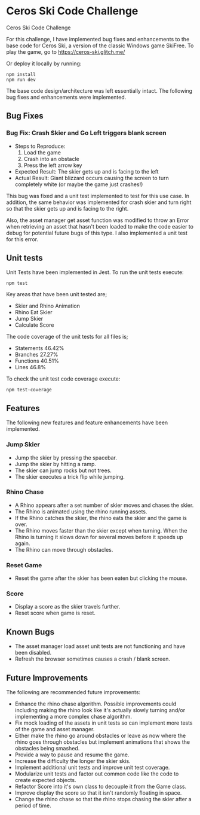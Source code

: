 # Ceros Ski Code Challenge

Ceros Ski Code Challenge

For this challenge, I have implemented bug fixes and enhancements to the base code for Ceros Ski, a version of the 
classic Windows game SkiFree. To play the game, go to https://ceros-ski.glitch.me/

Or deploy it locally by running:
```
npm install
npm run dev
```

The base code design/architecture was left essentially intact. The following bug fixes and enhancements were
implemented.

## Bug Fixes
### Bug Fix: Crash Skier and Go Left triggers blank screen

  * Steps to Reproduce:
    1. Load the game
    1. Crash into an obstacle
    1. Press the left arrow key
  * Expected Result: The skier gets up and is facing to the left
  * Actual Result: Giant blizzard occurs causing the screen to turn completely white (or maybe the game just crashes!)
  
  This bug was fixed and a unit test implemented to test for this use case. In addition, the same behavior was
  implemented for crash skier and turn right so that the skier gets up and is facing to the right.
  
  Also, the asset manager get asset function was modified to throw an Error when retrieving an asset that hasn't 
  been loaded to make the code easier to debug for potential future bugs of this type. I also implemented a unit test
  for this error.
  
## Unit tests

  Unit Tests have been implemented in Jest. To run the unit tests execute:
```
npm test
```
  
  Key areas that have been unit tested are;
  * Skier and Rhino Animation
  * Rhino Eat Skier
  * Jump Skier
  * Calculate Score  
  
  The code coverage of the unit tests for all files is;
  * Statements 46.42%
  * Branches 27.27%
  * Functions 40.51%
  * Lines 46.8%
  
  To check the unit test code coverage execute:
```
npm test-coverage
```

 
## Features

The following new features and feature enhancements have been implemented.

### Jump Skier

  * Jump the skier by pressing the spacebar.
  * Jump the skier by hitting a ramp.
  * The skier can jump rocks but not trees.
  * The skier executes a trick flip while jumping.
     
### Rhino Chase

  * A Rhino appears after a set number of skier moves and chases the skier. 
  * The Rhino is animated using the rhino running assets. 
  * If the Rhino catches the skier, the rhino eats the skier and the game is over. 
  * The Rhino moves faster than the skier except when turning. When the Rhino is turning it slows down for several
  moves before it speeds up again.
  * The Rhino can move through obstacles.
  
### Reset Game

  * Reset the game after the skier has been eaten but clicking the mouse.

### Score

   * Display a score as the skier travels further.
   * Reset score when game is reset.
   
## Known Bugs

  * The asset manager load asset unit tests are not functioning and have been disabled.
  * Refresh the browser sometimes causes a crash / blank screen.
  
## Future Improvements
  
  The following are recommended future improvements:
  * Enhance the rhino chase algorithm. Possible improvements could including making the rhino look like it's actually 
  slowly turning and/or implementing a more complex chase algorithm.
  * Fix mock loading of the assets in unit tests so can implement more tests of the game and asset manager. 
  * Either make the rhino go around obstacles or leave as now where the rhino goes through obstacles but
  implement animations that shows the obstacles being smashed.
  * Provide a way to pause and resume the game.
  * Increase the difficulty the longer the skier skis.
  * Implement additional unit tests and improve unit test coverage.
  * Modularize unit tests and factor out common code like the code to create expected objects.
  * Refactor Score into it's own class to decouple it from the Game class.
  * Improve display the score so that it isn't randomly floating in space.
  * Change the rhino chase so that the rhino stops chasing the skier after a period of time.


  
   
